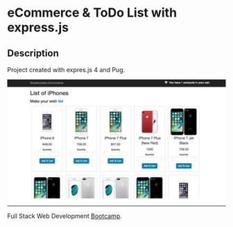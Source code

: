 # eCommerce & ToDo List with express.js

## Description ##

Project created with expres.js 4 and Pug.


![Snapshot](https://github.com/sernalab/first-express-project/blob/master/ecommerce.png)


-----

Full Stack Web Development [Bootcamp](http://www.skylabcoders.com/es/).